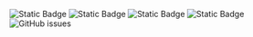 ![Static Badge](https://img.shields.io/badge/blacklists-60-000000) ![Static Badge](https://img.shields.io/badge/blacklisted-2856386-cc0000) ![Static Badge](https://img.shields.io/badge/whitelisted-2245-00CC00) ![Static Badge](https://img.shields.io/badge/streaming_blacklist-28107-000000) ![GitHub issues](https://img.shields.io/github/issues/fabriziosalmi/blacklists)
